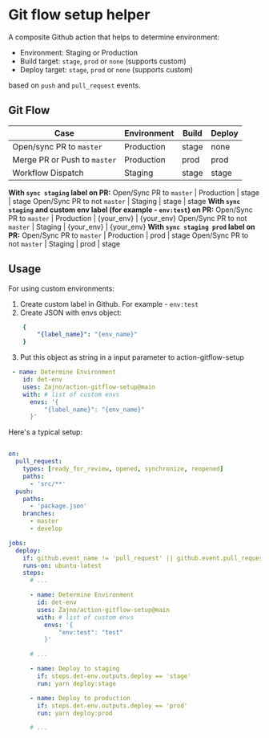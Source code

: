 # Git flow setup helper

A composite Github action that helps to determine environment:

* Environment: Staging or Production
* Build target: `stage`, `prod` or `none` (supports custom)
* Deploy target: `stage`, `prod` or `none` (supports custom)

based on `push` and `pull_request` events.

## Git Flow

Case                            | Environment | Build   | Deploy
--------                        | ----------- | -----   | ------
Open/sync PR to `master`        | Production  | stage   | none
Merge PR or Push to `master`    | Production  | prod    | prod
Workflow Dispatch               | Staging     | stage   | stage
**With `sync staging` label on PR:**
Open/Sync PR to `master`        | Production  | stage   | stage
Open/Sync PR to not `master`    | Staging     | stage   | stage
**With `sync staging` and custom env label (for example - `env:test`) on PR:**
Open/Sync PR to `master`        | Production  | {your_env}   | {your_env}
Open/Sync PR to not `master`    | Staging     | {your_env}   | {your_env}
**With `sync staging prod` label on PR:**
Open/Sync PR to `master`        | Production  | prod    | stage
Open/Sync PR to not `master`    | Staging     | prod    | stage


## Usage
For using custom environments:
   1) Create custom label in Github. For example - `env:test`
   2) Create JSON with envs object:

```yaml
    {
        "{label_name}": "{env_name}"
    }
```
   3) Put this object as string in a input parameter to action-gitflow-setup
   ```yaml
    - name: Determine Environment
       id: det-env
       uses: Zajno/action-gitflow-setup@main
       with: # list of custom envs
         envs: '{
             "{label_name}": "{env_name}"
         }'
   ```

    
Here's a typical setup:

```yaml

on:
  pull_request:
    types: [ready_for_review, opened, synchronize, reopened]
    paths:
      - 'src/**'
  push:
    paths:
      - 'package.json'
    branches:
      - master
      - develop

jobs:
  deploy:
    if: github.event_name != 'pull_request' || github.event.pull_request.draft != true
    runs-on: ubuntu-latest
    steps:
      # ...

      - name: Determine Environment
        id: det-env
        uses: Zajno/action-gitflow-setup@main
        with: # list of custom envs
          envs: '{
              "env:test": "test"
          }'

      # ...

      - name: Deploy to staging
        if: steps.det-env.outputs.deploy == 'stage'
        run: yarn deploy:stage

      - name: Deploy to production
        if: steps.det-env.outputs.deploy == 'prod'
        run: yarn deploy:prod

      # ...
```
